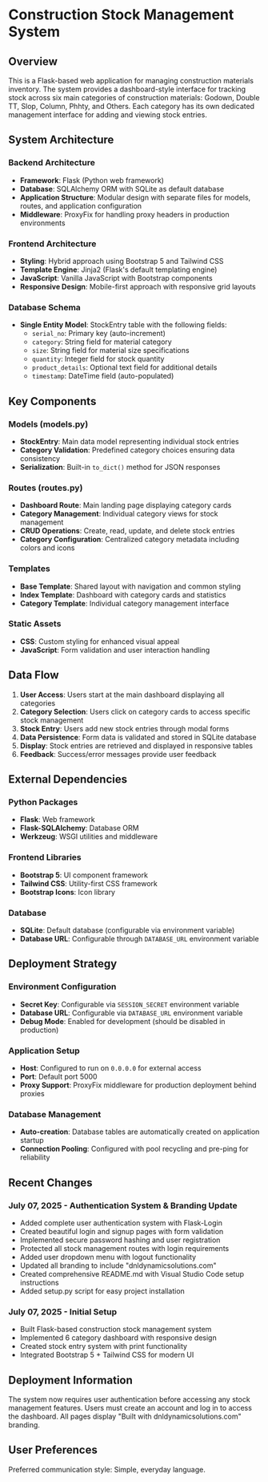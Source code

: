 # Construction Stock Management System

## Overview

This is a Flask-based web application for managing construction materials inventory. The system provides a dashboard-style interface for tracking stock across six main categories of construction materials: Godown, Double TT, Slop, Column, Phhty, and Others. Each category has its own dedicated management interface for adding and viewing stock entries.

## System Architecture

### Backend Architecture
- **Framework**: Flask (Python web framework)
- **Database**: SQLAlchemy ORM with SQLite as default database
- **Application Structure**: Modular design with separate files for models, routes, and application configuration
- **Middleware**: ProxyFix for handling proxy headers in production environments

### Frontend Architecture
- **Styling**: Hybrid approach using Bootstrap 5 and Tailwind CSS
- **Template Engine**: Jinja2 (Flask's default templating engine)
- **JavaScript**: Vanilla JavaScript with Bootstrap components
- **Responsive Design**: Mobile-first approach with responsive grid layouts

### Database Schema
- **Single Entity Model**: StockEntry table with the following fields:
  - `serial_no`: Primary key (auto-increment)
  - `category`: String field for material category
  - `size`: String field for material size specifications
  - `quantity`: Integer field for stock quantity
  - `product_details`: Optional text field for additional details
  - `timestamp`: DateTime field (auto-populated)

## Key Components

### Models (models.py)
- **StockEntry**: Main data model representing individual stock entries
- **Category Validation**: Predefined category choices ensuring data consistency
- **Serialization**: Built-in `to_dict()` method for JSON responses

### Routes (routes.py)
- **Dashboard Route**: Main landing page displaying category cards
- **Category Management**: Individual category views for stock management
- **CRUD Operations**: Create, read, update, and delete stock entries
- **Category Configuration**: Centralized category metadata including colors and icons

### Templates
- **Base Template**: Shared layout with navigation and common styling
- **Index Template**: Dashboard with category cards and statistics
- **Category Template**: Individual category management interface

### Static Assets
- **CSS**: Custom styling for enhanced visual appeal
- **JavaScript**: Form validation and user interaction handling

## Data Flow

1. **User Access**: Users start at the main dashboard displaying all categories
2. **Category Selection**: Users click on category cards to access specific stock management
3. **Stock Entry**: Users add new stock entries through modal forms
4. **Data Persistence**: Form data is validated and stored in SQLite database
5. **Display**: Stock entries are retrieved and displayed in responsive tables
6. **Feedback**: Success/error messages provide user feedback

## External Dependencies

### Python Packages
- **Flask**: Web framework
- **Flask-SQLAlchemy**: Database ORM
- **Werkzeug**: WSGI utilities and middleware

### Frontend Libraries
- **Bootstrap 5**: UI component framework
- **Tailwind CSS**: Utility-first CSS framework
- **Bootstrap Icons**: Icon library

### Database
- **SQLite**: Default database (configurable via environment variable)
- **Database URL**: Configurable through `DATABASE_URL` environment variable

## Deployment Strategy

### Environment Configuration
- **Secret Key**: Configurable via `SESSION_SECRET` environment variable
- **Database URL**: Configurable via `DATABASE_URL` environment variable
- **Debug Mode**: Enabled for development (should be disabled in production)

### Application Setup
- **Host**: Configured to run on `0.0.0.0` for external access
- **Port**: Default port 5000
- **Proxy Support**: ProxyFix middleware for production deployment behind proxies

### Database Management
- **Auto-creation**: Database tables are automatically created on application startup
- **Connection Pooling**: Configured with pool recycling and pre-ping for reliability

## Recent Changes

### July 07, 2025 - Authentication System & Branding Update
- Added complete user authentication system with Flask-Login
- Created beautiful login and signup pages with form validation
- Implemented secure password hashing and user registration
- Protected all stock management routes with login requirements
- Added user dropdown menu with logout functionality
- Updated all branding to include "dnldynamicsolutions.com"
- Created comprehensive README.md with Visual Studio Code setup instructions
- Added setup.py script for easy project installation

### July 07, 2025 - Initial Setup
- Built Flask-based construction stock management system
- Implemented 6 category dashboard with responsive design
- Created stock entry system with print functionality
- Integrated Bootstrap 5 + Tailwind CSS for modern UI

## Deployment Information

The system now requires user authentication before accessing any stock management features. Users must create an account and log in to access the dashboard. All pages display "Built with dnldynamicsolutions.com" branding.

## User Preferences

Preferred communication style: Simple, everyday language.